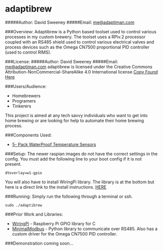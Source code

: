 # adaptibrew
#####Author: David Sweeney
#####Email:  me@adaptiman.com

###Overview:
Adaptibrew is a Python based toolset used to control various processes in my custom brewery. The toolset uses a RPiv.2 processor coupled with an RS485 shield used to control various electrical valves and process devices such as the Omega CN7500 proportional PID controller (used to control RIMS).

###License:
#####Author: David Sweeney
#####Email:  me@adaptiman.com
adaptibrew is licensed under the Creative Commons Attribution-NonCommercial-ShareAlike 4.0 International license [Copy Found Here](http://creativecommons.org/licenses/by-nc-sa/4.0/)

###Users/Audience:
 * Homebrewers
 * Programers
 * Tinkerers

This project is aimed at any tech savvy individuals who want to get into home brewing or are looking for help to automate their home brewing process.

###Components Used:
 * [5- Pack WaterProof Temperature Sensors](http://www.amazon.com/gp/product/B00EU70ZL8/ref=oh_aui_detailpage_o02_s00?ie=UTF8&psc=1)


###Setup:
The newer raspian images do not have the correct settings in the config. You must add the following line to your boot config if it is not present.
```shell
dtoverlay=w1-gpio
```

You will also have to install WiringPi library. The library is at the bottom but here is a direct link to the install instructions. [HERE](http://wiringpi.com/download-and-install/)

###Running:
Simply run the following through a terminal or ssh.
```shell
sudo ./adaptibrew
```

###Prior Work and Libraries:
 * [WiringPi](http://wiringpi.com) - Raspberry Pi GPIO library for C
 * [MinimalModbus](https://minimalmodbus.readthedocs.io/en/master/) - Python library to communicate over RS485. Also has a custom driver for the Omega CN7500 PID controller.

###Demonstration
coming soon...
